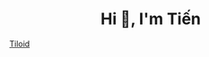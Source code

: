 <h1 align="center">Hi 👋, I'm Tiến</h1>

[Tiloid]([https://tiloid.com/](https://hvtienprotv84.github.io/MyWebsite/)https://hvtienprotv84.github.io/MyWebsite/)
